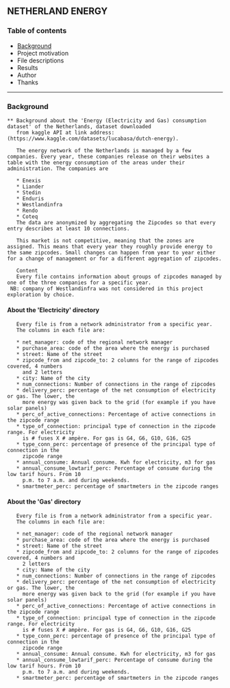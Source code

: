 ##                                       NETHERLAND ENERGY
### Table of contents
   * [Background](https://github.com/Julius166083/Zcamp/blob/master/week_7_project/data_lake_ingestion/dags/README.md#:~:text=Results%0A%20%20*%20Author%0A%20%20*%20Thanks-,Background,-**%20Background%20about%20the)
   * Project motivation
   * File descriptions
   * Results
   * Author
   * Thanks
-----------------------------------------------------------------------------------------------------------------------

### Background
    ** Background about the 'Energy (Electricity and Gas) consumption dataset' of the Netherlands, dataset downloaded
       from kaggle API at link address: (https://www.kaggle.com/datasets/lucabasa/dutch-energy).

       The energy network of the Netherlands is managed by a few companies. Every year, these companies release on their websites a table with the energy consumption of the areas under their administration. The companies are
       
       * Enexis
       * Liander
       * Stedin
       * Enduris
       * Westlandinfra
       * Rendo
       * Coteq
       The data are anonymized by aggregating the Zipcodes so that every entry describes at least 10 connections.
       
       This market is not competitive, meaning that the zones are assigned. This means that every year they roughly provide energy to the same zipcodes. Small changes can happen from year to year either for a change of management or for a different aggregation of zipcodes.
       
       Content
       Every file contains information about groups of zipcodes managed by one of the three companies for a specific year.
     NB: company of Westlandinfra was not considered in this project exploration by choice.
     
####      About the 'Electricity' directory

       Every file is from a network administrator from a specific year.
       The columns in each file are:
       
       * net_manager: code of the regional network manager
       * purchase_area: code of the area where the energy is purchased
       * street: Name of the street
       * zipcode_from and zipcode_to: 2 columns for the range of zipcodes covered, 4 numbers
         and 2 letters
       * city: Name of the city
       * num_connections: Number of connections in the range of zipcodes
       * delivery_perc: percentage of the net consumption of electricity or gas. The lower, the
         more energy was given back to the grid (for example if you have solar panels)
       * perc_of_active_connections: Percentage of active connections in the zipcode range
       * type_of_connection: principal type of connection in the zipcode range. For electricity 
         is # fuses X # ampère. For gas is G4, G6, G10, G16, G25
       * type_conn_perc: percentage of presence of the principal type of connection in the 
         zipcode range
       * annual_consume: Annual consume. Kwh for electricity, m3 for gas
       * annual_consume_lowtarif_perc: Percentage of consume during the low tarif hours. From 10 
         p.m. to 7 a.m. and during weekends.
       * smartmeter_perc: percentage of smartmeters in the zipcode ranges

####      About the 'Gas' directory

       Every file is from a network administrator from a specific year.
       The columns in each file are:
       
       * net_manager: code of the regional network manager
       * purchase_area: code of the area where the energy is purchased
       * street: Name of the street
       * zipcode_from and zipcode_to: 2 columns for the range of zipcodes covered, 4 numbers and
         2 letters
       * city: Name of the city
       * num_connections: Number of connections in the range of zipcodes
       * delivery_perc: percentage of the net consumption of electricity or gas. The lower, the 
         more energy was given back to the grid (for example if you have solar panels)
       * perc_of_active_connections: Percentage of active connections in the zipcode range
       * type_of_connection: principal type of connection in the zipcode range. For electricity 
         is # fuses X # ampère. For gas is G4, G6, G10, G16, G25
       * type_conn_perc: percentage of presence of the principal type of connection in the 
         zipcode range
       * annual_consume: Annual consume. Kwh for electricity, m3 for gas
       * annual_consume_lowtarif_perc: Percentage of consume during the low tarif hours. From 10
         p.m. to 7 a.m. and during weekends.
       * smartmeter_perc: percentage of smartmeters in the zipcode ranges
         
